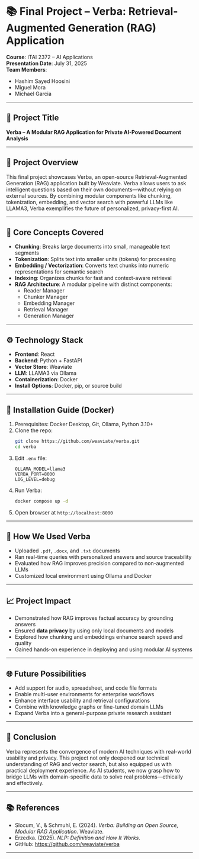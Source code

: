 # 📚 Final Project – Verba: Retrieval-Augmented Generation (RAG) Application

**Course**: ITAI 2372 – AI Applications  
**Presentation Date**: July 31, 2025  
**Team Members**:  
- Hashim Sayed Hoosini  
- Miguel Mora  
- Michael Garcia  

---

## 🧠 Project Title

**Verba – A Modular RAG Application for Private AI-Powered Document Analysis**

---

## 🎯 Project Overview

This final project showcases Verba, an open-source Retrieval-Augmented Generation (RAG) application built by Weaviate. Verba allows users to ask intelligent questions based on their own documents—without relying on external sources. By combining modular components like chunking, tokenization, embedding, and vector search with powerful LLMs like LLAMA3, Verba exemplifies the future of personalized, privacy-first AI.

---

## 🧩 Core Concepts Covered

- **Chunking**: Breaks large documents into small, manageable text segments  
- **Tokenization**: Splits text into smaller units (tokens) for processing  
- **Embedding / Vectorization**: Converts text chunks into numeric representations for semantic search  
- **Indexing**: Organizes chunks for fast and context-aware retrieval  
- **RAG Architecture**: A modular pipeline with distinct components:  
  - Reader Manager  
  - Chunker Manager  
  - Embedding Manager  
  - Retrieval Manager  
  - Generation Manager  

---

## ⚙️ Technology Stack

- **Frontend**: React  
- **Backend**: Python + FastAPI  
- **Vector Store**: Weaviate  
- **LLM**: LLAMA3 via Ollama  
- **Containerization**: Docker  
- **Install Options**: Docker, pip, or source build  

---

## 🚀 Installation Guide (Docker)

1. Prerequisites: Docker Desktop, Git, Ollama, Python 3.10+  
2. Clone the repo:  
   ```bash
   git clone https://github.com/weaviate/verba.git
   cd verba
   ```
3. Edit `.env` file:
   ```
   OLLAMA_MODEL=llama3
   VERBA_PORT=8000
   LOG_LEVEL=debug
   ```
4. Run Verba:  
   ```bash
   docker compose up -d
   ```
5. Open browser at `http://localhost:8000`

---

## 🧪 How We Used Verba

- Uploaded `.pdf`, `.docx`, and `.txt` documents  
- Ran real-time queries with personalized answers and source traceability  
- Evaluated how RAG improves precision compared to non-augmented LLMs  
- Customized local environment using Ollama and Docker  

---

## 📈 Project Impact

- Demonstrated how RAG improves factual accuracy by grounding answers  
- Ensured **data privacy** by using only local documents and models  
- Explored how chunking and embeddings enhance search speed and quality  
- Gained hands-on experience in deploying and using modular AI systems  

---

## 🌐 Future Possibilities

- Add support for audio, spreadsheet, and code file formats  
- Enable multi-user environments for enterprise workflows  
- Enhance interface usability and retrieval configurations  
- Combine with knowledge graphs or fine-tuned domain LLMs  
- Expand Verba into a general-purpose private research assistant  

---

## 🏁 Conclusion

Verba represents the convergence of modern AI techniques with real-world usability and privacy. This project not only deepened our technical understanding of RAG and vector search, but also equipped us with practical deployment experience. As AI students, we now grasp how to bridge LLMs with domain-specific data to solve real problems—ethically and effectively.

---

## 📚 References

- Slocum, V., & Schmuhl, E. (2024). *Verba: Building an Open Source, Modular RAG Application*. Weaviate.  
- Erzedka. (2025). *NLP: Definition and How It Works*.  
- GitHub: https://github.com/weaviate/verba  

---
